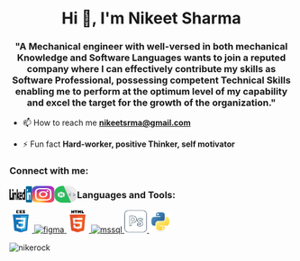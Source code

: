 <h1 align="center">Hi 👋, I'm Nikeet Sharma</h1>
<h3 align="center">"A Mechanical engineer with well-versed in both mechanical Knowledge and Software Languages wants to join a reputed company where I can effectively contribute my skills as Software Professional, possessing competent Technical Skills enabling me to perform at the optimum level of my capability and excel the target for the growth of the organization."</h3>

- 📫 How to reach me **nikeetsrma@gmail.com**

- ⚡ Fun fact **Hard-worker, positive Thinker, self motivator**

<h3 align="left">Connect with me:</h3>
<p align="left">
<a href="https://linkedin.com/in/nikeet-sharma-6b801815b" target="blank"><img align="Left" src="LinkedIn_Logo.svg" alt="nikeet-sharma" height="30" width="40" /></a>
</p>
<p align="left">
<a href="https://instagram.com/nikeetsharma" target="blank"><img align="Left" src="Instagram_logo_2016.svg" alt="nikeetsharma" height="30" width="40" /></a> 
</p>
<p align="Left">
<a href="https://www.hackerrank.com/nikeetsrma" target="blank"><img align="Left" src="Hackerrank_meaningful_logo.svg" alt="nikeetsrma" height="30" width="40" /></a> 
</p>
<h3 align="left">Languages and Tools:</h3>
<p align="left"> <a href="https://www.w3schools.com/css/" target="_blank"> <img src="https://raw.githubusercontent.com/devicons/devicon/master/icons/css3/css3-original-wordmark.svg" alt="css3" width="40" height="40"/> </a> <a href="https://www.figma.com/" target="_blank"> <img src="https://www.vectorlogo.zone/logos/figma/figma-icon.svg" alt="figma" width="40" height="40"/> </a> <a href="https://www.w3.org/html/" target="_blank"> <img src="https://raw.githubusercontent.com/devicons/devicon/master/icons/html5/html5-original-wordmark.svg" alt="html5" width="40" height="40"/> </a> <a href="https://www.microsoft.com/en-us/sql-server" target="_blank"> <img src="https://cdn.worldvectorlogo.com/logos/microsoft-sql-server.svg" alt="mssql" width="40" height="40"/> </a> <a href="https://www.photoshop.com/en" target="_blank"> <img src="https://raw.githubusercontent.com/devicons/devicon/master/icons/photoshop/photoshop-line.svg" alt="photoshop" width="40" height="40"/> </a> <a href="https://www.python.org" target="_blank"> <img src="https://raw.githubusercontent.com/devicons/devicon/master/icons/python/python-original.svg" alt="python" width="40" height="40"/> </a> </p>

<p><img align="center" src="https://github-readme-stats.vercel.app/api/top-langs?username=nikerock&show_icons=true&locale=en&layout=compact" alt="nikerock" /></p>
